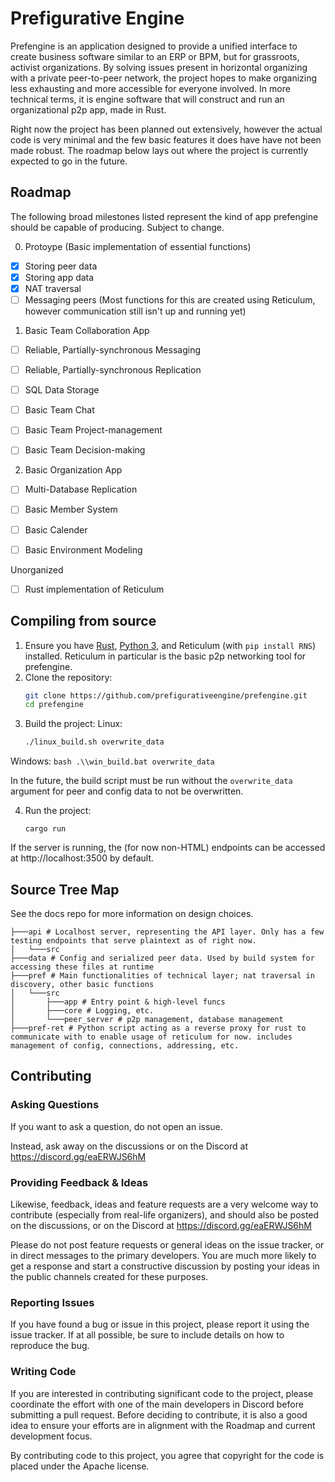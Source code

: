 # Prefigurative Engine

Prefengine is an application designed to provide a unified interface to create business software similar to an ERP or BPM, but for grassroots, activist organizations.  By solving issues present in horizontal organizing with a private peer-to-peer network, the project hopes to make organizing less exhausting and more accessible for everyone involved. In more technical terms, it is engine software that will construct and run an organizational p2p app, made in Rust.

Right now the project has been planned out extensively, however the actual code is very minimal and the few basic features it does have have not been made robust. The roadmap below lays out where the project is currently expected to go in the future.

## Roadmap

The following broad milestones listed represent the kind of app prefengine should be capable of producing. Subject to change.

0. Protoype (Basic implementation of essential functions)
 - [x] Storing peer data
 - [x] Storing app data
 - [x] NAT traversal
 - [ ] Messaging peers (Most functions for this are created using Reticulum, however communication still isn't up and running yet)

1. Basic Team Collaboration App
 - [ ] Reliable, Partially-synchronous Messaging
 - [ ] Reliable, Partially-synchronous Replication
 - [ ] SQL Data Storage

 - [ ] Basic Team Chat
 - [ ] Basic Team Project-management
 - [ ] Basic Team Decision-making

2. Basic Organization App
 - [ ] Multi-Database Replication 

 - [ ] Basic Member System
 - [ ] Basic Calender
 - [ ] Basic Environment Modeling

Unorganized

 - [ ] Rust implementation of Reticulum

## Compiling from source

1. Ensure you have [Rust](https://www.rust-lang.org/tools/install), [Python 3](https://www.python.org/downloads/), and Reticulum (with ```pip install RNS```) installed. Reticulum in particular is the basic p2p networking tool for prefengine.
2. Clone the repository:
    ```bash
    git clone https://github.com/prefigurativeengine/prefengine.git
    cd prefengine
    ```
3. Build the project:
Linux:
    ```bash
    ./linux_build.sh overwrite_data
    ```

Windows:
    ```bash
    .\\win_build.bat overwrite_data
    ```

In the future, the build script must be run without the ```overwrite_data``` argument for peer and config data to not be overwritten.

4. Run the project:
    ```
    cargo run
    ```

If the server is running, the (for now non-HTML) endpoints can be accessed at http://localhost:3500 by default.


## Source Tree Map

See the docs repo for more information on design choices.

```
├───api # Localhost server, representing the API layer. Only has a few testing endpoints that serve plaintext as of right now.
│   └───src
├───data # Config and serialized peer data. Used by build system for accessing these files at runtime
├───pref # Main functionalities of technical layer; nat traversal in discovery, other basic functions
│   └───src
│       ├───app # Entry point & high-level funcs
│       ├───core # Logging, etc.
│       └───peer_server # p2p management, database management
├───pref-ret # Python script acting as a reverse proxy for rust to communicate with to enable usage of reticulum for now. includes management of config, connections, addressing, etc.

```

## Contributing

### Asking Questions

If you want to ask a question, do not open an issue.

Instead, ask away on the discussions or on the Discord at https://discord.gg/eaERWJS6hM

### Providing Feedback & Ideas

Likewise, feedback, ideas and feature requests are a very welcome way to contribute (especially from real-life organizers), and should also be posted on the discussions, or on the Discord at https://discord.gg/eaERWJS6hM

Please do not post feature requests or general ideas on the issue tracker, or in direct messages to the primary developers. You are much more likely to get a response and start a constructive discussion by posting your ideas in the public channels created for these purposes.

### Reporting Issues

If you have found a bug or issue in this project, please report it using the issue tracker. If at all possible, be sure to include details on how to reproduce the bug.

### Writing Code

If you are interested in contributing significant code to the project, please coordinate the effort with one of the main developers in Discord before submitting a pull request. Before deciding to contribute, it is also a good idea to ensure your efforts are in alignment with the Roadmap and current development focus.

By contributing code to this project, you agree that copyright for the code is placed under the Apache license.

